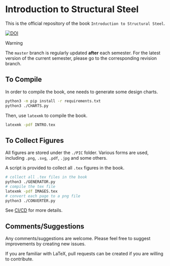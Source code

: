 # Introduction to Structural Steel

This is the official repository of the book `Introduction to Structural Steel`.

[![DOI](https://zenodo.org/badge/DOI/10.5281/zenodo.5513880.svg)](https://doi.org/10.5281/zenodo.5513880)

> [!WARNING]
> The `master` branch is regularly updated __after__ each semester.
> For the latest version of the current semester, please go to the corresponding revision branch.

## To Compile

In order to compile the book, one needs to generate some design charts.

```bash
python3 -m pip install -r requirements.txt
python3 ./CHARTS.py
```

Then, use `latexmk` to compile the book.

```bash
latexmk -pdf INTRO.tex
```

## To Collect Figures

All figures are stored under the `./PIC` folder. Various forms are used, including `.png`, `.svg`, `.pdf`, `.jpg` 
and some others.

A script is provided to collect all `.tex` figures in the book.

```bash
# collect all .tex files in the book
python3 ./GENERATOR.py
# compile the tex file 
latexmk -pdf IMAGES.tex
# convert each page to a png file
python3 ./CONVERTER.py
```

See [CI/CD](.github/workflows/pdf.yml) for more details.

## Comments/Suggestions

Any comments/suggestions are welcome. Please feel free to suggest improvements by creating new issues.

If you are familiar with LaTeX, pull requests can be created if you are willing to contribute.

